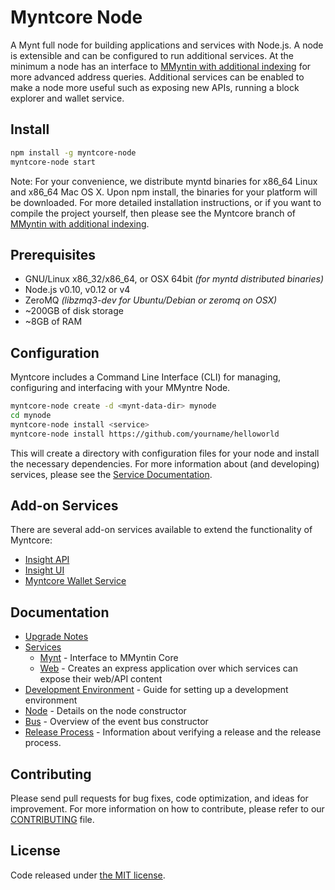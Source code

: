 Myntcore Node
============

A Mynt full node for building applications and services with Node.js. A node is extensible and can be configured to run additional services. At the minimum a node has an interface to [MMyntin with additional indexing](https://github.com/silence48/mynt/tree/0.15.0-myntcore) for more advanced address queries. Additional services can be enabled to make a node more useful such as exposing new APIs, running a block explorer and wallet service.

## Install

```bash
npm install -g myntcore-node
myntcore-node start
```

Note: For your convenience, we distribute myntd binaries for x86_64 Linux and x86_64 Mac OS X. Upon npm install, the binaries for your platform will be downloaded. For more detailed installation instructions, or if you want to compile the project yourself, then please see the Myntcore branch of [MMyntin with additional indexing](https://github.com/silence48/mynt/tree/0.15.0-myntcore).

## Prerequisites

- GNU/Linux x86_32/x86_64, or OSX 64bit *(for myntd distributed binaries)*
- Node.js v0.10, v0.12 or v4
- ZeroMQ *(libzmq3-dev for Ubuntu/Debian or zeromq on OSX)*
- ~200GB of disk storage
- ~8GB of RAM

## Configuration

Myntcore includes a Command Line Interface (CLI) for managing, configuring and interfacing with your MMyntre Node.

```bash
myntcore-node create -d <mynt-data-dir> mynode
cd mynode
myntcore-node install <service>
myntcore-node install https://github.com/yourname/helloworld
```

This will create a directory with configuration files for your node and install the necessary dependencies. For more information about (and developing) services, please see the [Service Documentation](docs/services.md).

## Add-on Services

There are several add-on services available to extend the functionality of Myntcore:

- [Insight API](https://github.com/silence48/insight-api-mynt)
- [Insight UI](https://github.com/silence48/insight-ui-mynt)
- [Myntcore Wallet Service](https://github.com/silence48/myntcore-wallet-service)

## Documentation

- [Upgrade Notes](docs/upgrade.md)
- [Services](docs/services.md)
  - [Mynt](docs/services/myntd.md) - Interface to MMyntin Core
  - [Web](docs/services/web.md) - Creates an express application over which services can expose their web/API content
- [Development Environment](docs/development.md) - Guide for setting up a development environment
- [Node](docs/node.md) - Details on the node constructor
- [Bus](docs/bus.md) - Overview of the event bus constructor
- [Release Process](docs/release.md) - Information about verifying a release and the release process.

## Contributing

Please send pull requests for bug fixes, code optimization, and ideas for improvement. For more information on how to contribute, please refer to our [CONTRIBUTING](https://github.com/silence48/myntcore/blob/master/CONTRIBUTING.md) file.

## License

Code released under [the MIT license](https://github.com/silence48/myntcore-node/blob/master/LICENSE).
